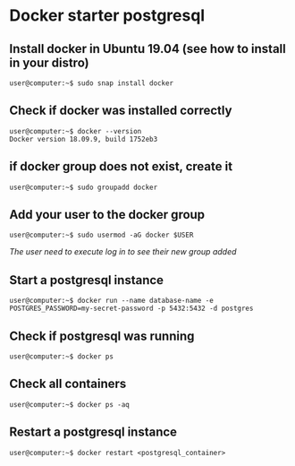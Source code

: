 # Docker starter postgresql

## Install docker in Ubuntu 19.04 (see how to install in your distro)
```
user@computer:~$ sudo snap install docker
```

## Check if docker was installed correctly
```
user@computer:~$ docker --version
Docker version 18.09.9, build 1752eb3
```

## if docker group does not exist, create it
```
user@computer:~$ sudo groupadd docker
```

## Add your user to the docker group
```
user@computer:~$ sudo usermod -aG docker $USER
```
*The user need to execute log in to see their new group added*

## Start a postgresql instance
```
user@computer:~$ docker run --name database-name -e POSTGRES_PASSWORD=my-secret-password -p 5432:5432 -d postgres
```

## Check if postgresql was running
```
user@computer:~$ docker ps
```

## Check all containers 
```
user@computer:~$ docker ps -aq
```

## Restart a postgresql instance
```
user@computer:~$ docker restart <postgresql_container>
```
